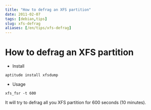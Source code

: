 ```yaml
---
title: "How to defrag an XFS partition"
date: 2011-02-07
tags: [debian,tips]
slug: xfs-defrag
aliases: [/en/tips/xfs-defrag]
---
```

# How to defrag an XFS partition

*	Install

```
aptitude install xfsdump
```

*	Usage

```
xfs_fsr -t 600
```

It will try to defrag all you XFS partition for 600 seconds (10 minutes).





